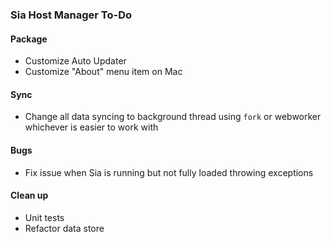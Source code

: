 ### Sia Host Manager To-Do

#### Package

+ Customize Auto Updater
+ Customize "About" menu item on Mac

#### Sync

+ Change all data syncing to background thread using `fork` or webworker whichever is easier to work with

#### Bugs

+ Fix issue when Sia is running but not fully loaded throwing exceptions

#### Clean up

+ Unit tests
+ Refactor data store